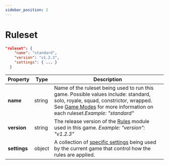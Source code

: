 ```yaml
---
sidebar_position: 2
---
```


# Ruleset

```json
"ruleset": {
    "name": "standard",
    "version": "v1.2.3",
    "settings": { ... }
  }
```

| **Property** | **Type** | **Description**                                                                                                                                                                                                                                       |
| ------------ | -------- | ----------------------------------------------------------------------------------------------------------------------------------------------------------------------------------------------------------------------------------------------------- |
| **name**     | string   | Name of the ruleset being used to run this game. Possible values include: standard, solo, royale, squad, constrictor, wrapped. See [Game Modes](../../guides/game/modes.md) for more information on each ruleset.<em>Example: "standard"</em> |
| **version**  | string   | The release version of the [Rules](https://github.com/BattlesnakeOfficial/rules) module used in this game. <em>Example: "version": "v1.2.3"</em>                                                                                                      |
| **settings** | object   | A collection of [specific settings](ruleset-settings.md) being used by the current game that control how the rules are applied.                                                                                                                       |
